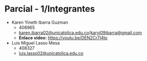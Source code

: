 # Parcial - 1/Integrantes
* Karen Yineth Ibarra Guzman
  * 408965
  * karen.ibarra02@unicatolica.edu.co/karyi09ibarra@gmail.com
  * **Enlace video:** https://youtu.be/DEN2Cr7I4to
* Luis Miguel Lasso Mesa
  * 408327
  * luis.lasso02@unicatolica.edu.co
  
